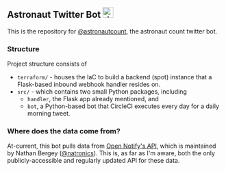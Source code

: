 Astronaut Twitter Bot <img src="img/woman-astronaut-emoji.png" alt="drawing" width="25"/>
---------------------

This is the repository for [@astronautcount](https://twitter.com/astronautcount), the astronaut count twitter bot.

### Structure

Project structure consists of

- `terraform/` - houses the IaC to build a backend (spot) instance that a Flask-based inbound webhook handler resides on.
- `src/` - which contains two small Python packages, including
  - `handler`, the Flask app already mentioned, and
  - `bot`, a Python-based bot that CircleCI executes every day for a daily morning tweet.

### Where does the data come from?

At-current, this bot pulls data from [Open Notify's API](http://open-notify.org/Open-Notify-API/People-In-Space/), which is maintained by Nathan Bergey ([@natronics](https://twitter.com/natronics)). This is, as far as I'm aware, both the only publicly-accessible and regularly updated API for these data.
